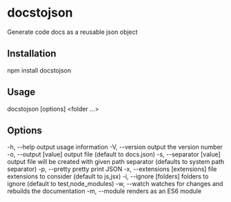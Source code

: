 # docstojson
Generate code docs as a reusable json object

Installation
------------
npm install docstojson

Usage
-----
docstojson [options] <folder ...>

Options
-------
-h, --help                     output usage information
-V, --version                  output the version number
-o, --output [value]           output file (default to docs.json)
-s, --separator [value]        output file will be created with given path separator (defaults to system path separator)
-p, --pretty                   pretty print JSON
-x, --extensions [extensions]  file extensions to consider (default to js,jsx)
-i, --ignore [folders]         folders to ignore (default to test,node_modules)
-w, --watch                    watches for changes and rebuilds the documentation
-m, --module                   renders as an ES6 module
